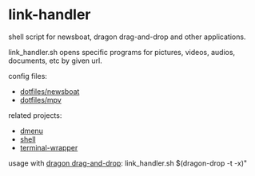 # link-handler

shell script for newsboat, dragon drag-and-drop and other applications.

link_handler.sh opens specific programs for pictures, videos, audios, documents, etc by given url.

config files:

- [dotfiles/newsboat](https://github.com/mrdotx/dotfiles/tree/master/.config/newsboat)
- [dotfiles/mpv](https://github.com/mrdotx/dotfiles/tree/master/.config/mpv)

related projects:

- [dmenu](https://github.com/mrdotx/dmenu)
- [shell](https://github.com/mrdotx/shell)
- [terminal-wrapper](https://github.com/mrdotx/terminal-wrapper)

usage with [dragon drag-and-drop](https://github.com/mwh/dragon): link_handler.sh $(dragon-drop -t -x)"
